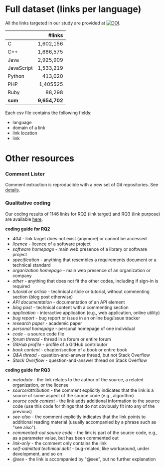 # Full dataset (links per language)

All the links targeted in our study are provided at [![DOI](https://zenodo.org/badge/DOI/10.5281/zenodo.2550683.svg)](https://doi.org/10.5281/zenodo.2550683).

||**#links**|
|:---|---:|
|C|1,602,156|
|C++|1,686,575|
|Java|2,925,909|
|JavaScript|1,533,219|
|Python|413,020|
|PHP|1,405525|
|Ruby|88,298|
|**sum**|**9,654,702**|

Each csv file contains the following fields:
- language
- domain of a link
- link location
- link

# Other resources

### Comment Lister
Comment extraction is reproducible with a new set of Git repositories. See [details](https://github.com/takashi-ishio/CommentLister).

### Qualitative coding
Our coding results of 1146 links for RQ2 (link target) and RQ3 (link purpose) are available [here](https://docs.google.com/spreadsheets/d/e/2PACX-1vTQl_MtM5TsWBLbHvVqDsbGnN4KG6KRAlX1MlfMXMdTcrUtQb0eXTO3pEPj39d8ohCdFNi6Oui4cSjg/pubhtml?gid=0&single=true).

**coding guide for RQ2**
- *404* - link target does not exist (anymore) or cannot be accessed
- *licence* - licence of a software project
- *software homepage* - main web presence of a library or software project
- *specification* - anything that resembles a requirements document or a technical standard
- *organization homepage* - main web presence of an organization or company
- *other* - anything that does not fit the other codes, including if sign-in is required
- *tutorial or article* - technical article or tutorial, without commenting section (blog post otherwise)
- *API documentation* - documentation of an API element
- *blog post* - technical content with a commenting section
- *application* - interactive application (e.g., web application, online utility)
- *bug report* - bug report or issue in an online bug/issue tracker
- *research paper* - academic paper
- *personal homepage* - personal homepage of one individual
- *code* - a source code file
- *forum thread* - thread in a forum or entire forum
- *GitHub profile* - profile of a GitHub contributor
- *book content* - chapter/section of a book or entire book
- *Q\&A thread* - question-and-answer thread, but not Stack Overflow
- *Stack Overflow* - question-and-answer thread on Stack Overflow

**coding guide for RQ3**
- *metadata* - the link relates to the author of the source, a related organization, or the license
- *source/attribution* - the comment explicitly indicates that the link is a source of some aspect of the source code (e.g., algorithm)
- *source code context* - the link adds additional information to the source code (use this code for things that do not obviously fit into any of the previous)
- *see-also* - the comment explicitly indicates that the link points to additional reading material (usually accompanied by a phrase such as "see also").
- *commented-out source code* - the link is part of the source code, e.g., as a parameter value, but has been commented out
- *link-only* - the comment only contains the link
- *self-admitted technical debt* - bug-related, like workaround, under development, and so on
- *@see* - the link is accompanied by "@see", but no further explanation
